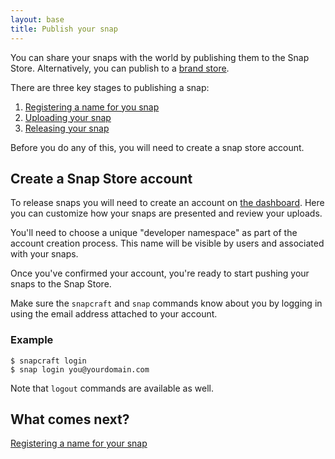```yaml
---
layout: base
title: Publish your snap
---
```


You can share your snaps with the world by publishing them to the Snap Store. Alternatively, you can publish to a [brand store](/core/store). 

There are three key stages to publishing a snap:
1. [Registering a name for you snap](https://docs.snapcraft.io/build-snaps/register-name)
2. [Uploading your snap](https://docs.snapcraft.io/build-snaps/upload)
3. [Releasing your snap](https://docs.snapcraft.io/build-snaps/release)

Before you do any of this, you will need to create a snap store account.

## Create a Snap Store account

To release snaps you will need to create an account on [the dashboard](https://dashboard.snapcraft.io/openid/login/?next=/dev/snaps/). Here you can customize how your snaps are presented and review your uploads.

You'll need to choose a unique "developer namespace" as part of the account creation process. This name will be visible by users and associated with your snaps.

Once you've confirmed your account, you're ready to start pushing your snaps to the Snap Store.

Make sure the `snapcraft` and `snap` commands know about you by logging in using the email address attached to your account.


### Example

    $ snapcraft login
    $ snap login you@yourdomain.com

Note that `logout` commands are available as well.

## What comes next?
[Registering a name for your snap](https://docs.snapcraft.io/build-snaps/register-name)
